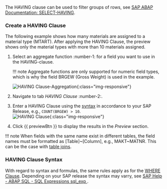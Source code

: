 
The HAVING clause can be used to filter groups of rows, see [SAP ABAP Documentation: SELECT-HAVING](https://help.sap.com/doc/abapdocu_750_index_htm/7.50/en-US/abaphaving_clause.htm).

### Create a HAVING Clause

The following example shows how many materials are assigned to a material type (MTART). 
After applying the HAVING Clause, the preview shows only the material types with more than 10 materials assigned.


1. Select an aggregate function :number-1: for a field you want to use in the HAVING-clause. 

	!!! note 
		Aggregate functions are only supported for numeric field types, which is why the field BRGEW (Gross Weight) is used in the example.

	![HAVING Clause-Aggregation](../../assets/images/documentation/components/table/having-clause-aggregate.png){:class="img-responsive"}
2. Navigate to tab *HAVING Clause* :number-2:.
3. Enter a HAVING Clause using the [syntax](#having-clause-syntax) in accordance to your SAP Release, e.g., `COUNT(BRGEW) > 10`.<br>
![HAVING Clause](../../assets/images/documentation/components/table/having-clause.png){:class="img-responsive"}
4. Click {{ previewBtn }} to display the results in the *Preview* section.

!!! note 
	When fields with the same name exist in different tables, the field names must be formatted as [Table]~[Column], e.g., MAKT~MATNR. 
	This can be the case with [table joins](table-join.md).

### HAVING Clause Syntax 

With regard to syntax and formulas, the same rules apply as for the [WHERE Clause](where-clause.md#where-clause-syntax). 
Depending on your SAP release the syntax may varry, see [SAP Help - ABAP SQL - SQL Expressions sql_exp ](https://help.sap.com/doc/abapdocu_latest_index_htm/latest/en-US/abenabap_sql_strictmode_754.htm).

